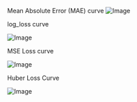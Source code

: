 Mean Absolute Error (MAE) curve
![Image](https://github.com/user-attachments/assets/a27d27d9-004f-40e5-81a0-5829400df9d4)



log_loss curve

![Image](https://github.com/user-attachments/assets/c88add8c-946d-4e31-9a45-566b4e2a0be2)


MSE Loss  curve

![Image](https://github.com/user-attachments/assets/dbc8391c-e4ad-469c-aa01-948d29092392)


Huber Loss Curve

![Image](https://github.com/user-attachments/assets/e83fa45d-5406-45ab-a54c-1ac59bbe955b)
